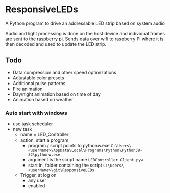 # ResponsiveLEDs
A Python program to drive an addressable LED strip based on system audio

Audio and light processing is done on the host device and individual frames are sent to the raspberry pi. Sends data over wifi to raspberry Pi where it is then decoded and used to update the LED strip.


## Todo
- Data compression and other speed optimizations
- Adjustable color presets
- Additional pulse patterns
- Fire animation
- Day/night animation based on time of day
- Animation based on weather


### Auto start with windows
- use task scheduler 
- new task
    - name = LED_Controller
    - action, start a program
        - program / script points to pythonw.exe `C:\Users\<userName>\AppData\Local\Programs\Python\Python38-32\pythonw.exe`
        - argument is the script name `LEDController_Client.pyw`
        - start in, folder containing the script `C:\Users\<userName>\git\ResponsiveLEDs`
    - Trigger, at log on
        - any user
        - enabled
